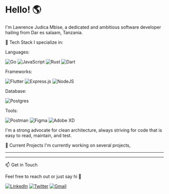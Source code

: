 # Hello! :earth_americas:

I'm Lawrence Judica Mbise, a dedicated and ambitious software developer hailing from Dar es salaam, Tanzania.

:wrench: Tech Stack
I specialize in:

Languages:

![Go](https://img.shields.io/badge/go-%2300ADD8.svg?style=for-the-badge&logo=go&logoColor=white)
![JavaScript](https://img.shields.io/badge/javascript-%23323330.svg?style=for-the-badge&logo=javascript&logoColor=%23F7DF1E)
![Rust](https://img.shields.io/badge/rust-%23000000.svg?style=for-the-badge&logo=rust&logoColor=white)
![Dart](https://img.shields.io/badge/dart-%230175C2.svg?style=for-the-badge&logo=dart&logoColor=white)

Frameworks:

![Flutter](https://img.shields.io/badge/Flutter-%2302569B.svg?style=for-the-badge&logo=Flutter&logoColor=white)
![Express.js](https://img.shields.io/badge/express.js-%23404d59.svg?style=for-the-badge&logo=express&logoColor=%2361DAFB)
![NodeJS](https://img.shields.io/badge/node.js-6DA55F?style=for-the-badge&logo=node.js&logoColor=white)

Database:

![Postgres](https://img.shields.io/badge/postgres-%23316192.svg?style=for-the-badge&logo=postgresql&logoColor=white)

Tools:

![Postman](https://img.shields.io/badge/Postman-FF6C37?style=for-the-badge&logo=postman&logoColor=white)
![Figma](https://img.shields.io/badge/figma-%23F24E1E.svg?style=for-the-badge&logo=figma&logoColor=white)
![Adobe XD](https://img.shields.io/badge/Adobe%20XD-470137?style=for-the-badge&logo=Adobe%20XD&logoColor=#FF61F6)

I'm a strong advocate for clean architecture, always striving for code that is easy to read, maintain, and test.

:rocket: Current Projects
I'm currently working on several projects,

****
******

:mailbox: Get in Touch

Feel free to reach out or just say hi :wave:

[![LinkedIn](https://img.shields.io/badge/linkedin-%230077B5.svg?style=for-the-badge&logo=linkedin&logoColor=white)](https://www.linkedin.com/in/lawrence-judica-mbise-75261a141/)
[![Twitter](https://img.shields.io/badge/Twitter-%231DA1F2.svg?style=for-the-badge&logo=Twitter&logoColor=white)](https://twitter.com/lawrencejudica)
[![Gmail](https://img.shields.io/badge/Gmail-D14836?style=for-the-badge&logo=gmail&logoColor=white)](mailto:lawrencejudica@gmail.com)
